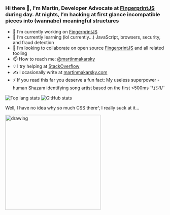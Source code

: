 ### Hi there 👋, I'm Martin, Developer Advocate at [FingerprintJS](https://fingerprintjs.com/) during day. At nights, Iʼm hacking at first glance incompatible pieces into (wannabe) meaningful structures

- 🔭 I’m currently working on [FingerprintJS](https://github.com/fingerprintjs)
- 🌱 I’m currently learning (lol currently...) JavaScript, browsers, security, and fraud detection
- 👯 I’m looking to collaborate on open source [FingerprintJS](https://github.com/makma/makma/edit/main/README.md) and all related tooling
- 📫 How to reach me: [@martinmakarsky](https://twitter.com/martinmakarsky)
- 💡 I try helping at [StackOverflow](https://stackoverflow.com/users/1692651/martin-makarsky)
- ✍ I ocasionally write at [martinmakarsky.com](https://www.martinmakarsky.com/)
- ⚡ If you read this far you deserve a fun fact: My useless superpower - human Shazam identifying song artist based on the first <500ms ¯\\_(ツ)_/¯

![Top lang stats](https://github-readme-stats.vercel.app/api/top-langs/?username=makma&show_icons=true&layout=compact&theme=synthwave)
![GitHub stats](https://github-readme-stats.vercel.app/api?username=makma&show_icons=true&theme=synthwave)

Well, I have no idea why so much CSS there^, I really suck at it...

<img src="https://user-images.githubusercontent.com/10922372/126621131-5c54d8af-98e7-44ab-aab9-65364ef1efcb.gif" alt="drawing" width="300"/>
